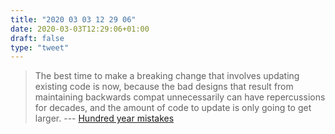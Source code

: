 ```yaml
---
title: "2020 03 03 12 29 06"
date: 2020-03-03T12:29:06+01:00
draft: false
type: "tweet"
---
```

> The best time to make a breaking change that involves updating existing code is now, because the bad designs that result from maintaining backwards compat unnecessarily can have repercussions for decades, and the amount of code to update is only going to get larger. --- [Hundred year mistakes](https://ericlippert.com/2020/02/27/hundred-year-mistakes/)
